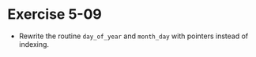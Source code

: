 # Exercise 5-09

- Rewrite the routine `day_of_year` and `month_day` with pointers instead of indexing.
